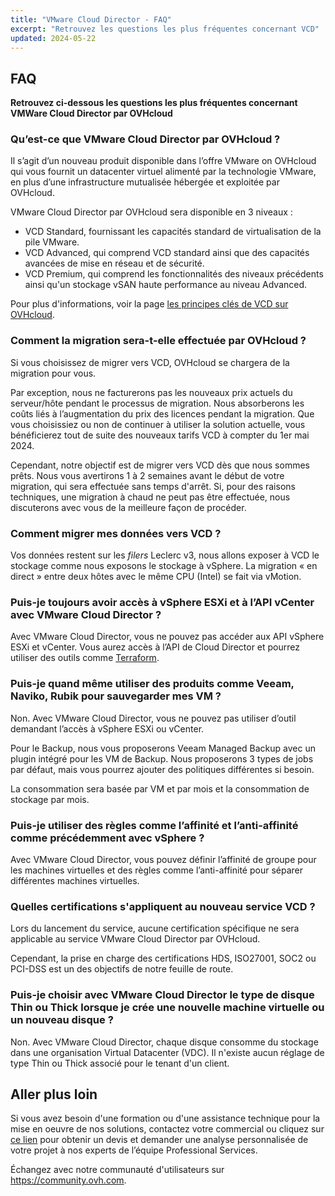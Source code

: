```yaml
---
title: "VMware Cloud Director - FAQ"
excerpt: "Retrouvez les questions les plus fréquentes concernant VCD"
updated: 2024-05-22
---
```


## FAQ

**Retrouvez ci-dessous les questions les plus fréquentes concernant VMWare Cloud Director par OVHcloud**

<a name="VCDonOVH"></a>

### Qu’est-ce que VMware Cloud Director par OVHcloud ?

Il s’agit d’un nouveau produit disponible dans l’offre VMware on OVHcloud qui vous fournit un datacenter virtuel alimenté par la technologie VMware, en plus d’une infrastructure mutualisée hébergée et exploitée par OVHcloud.

VMware Cloud Director par OVHcloud sera disponible en 3 niveaux :

- VCD Standard, fournissant les capacités standard de virtualisation de la pile VMware.
- VCD Advanced, qui comprend VCD standard ainsi que des capacités avancées de mise en réseau et de sécurité.
- VCD Premium, qui comprend les fonctionnalités des niveaux précédents ainsi qu'un stockage vSAN haute performance au niveau Advanced.

Pour plus d'informations, voir la page [les principes clés de VCD sur OVHcloud](/pages/hosted_private_cloud/hosted_private_cloud_powered_by_vmware/vcd-get-concepts#key-features).

<a name="migrationVCD"></a>

### Comment la migration sera-t-elle effectuée par OVHcloud ?

Si vous choisissez de migrer vers VCD, OVHcloud se chargera de la migration pour vous.

Par exception, nous ne facturerons pas les nouveaux prix actuels du serveur/hôte pendant le processus de migration. Nous absorberons les coûts liés à l’augmentation du prix des licences pendant la migration. Que vous choisissiez ou non de continuer à utiliser la solution actuelle, vous bénéficierez tout de suite des nouveaux tarifs VCD à compter du 1er mai 2024.

Cependant, notre objectif est de migrer vers VCD dès que nous sommes prêts. Nous vous avertirons 1 à 2 semaines avant le début de votre migration, qui sera effectuée sans temps d'arrêt. Si, pour des raisons techniques, une migration à chaud ne peut pas être effectuée, nous discuterons avec vous de la meilleure façon de procéder.

<a name="migrationdata"></a>

### Comment migrer mes données vers VCD ?

Vos données restent sur les *filers* Leclerc v3, nous allons exposer à VCD le stockage comme nous exposons le stockage à vSphere. La migration « en direct » entre deux hôtes avec le même CPU (Intel) se fait via vMotion.

<a name="accessAPI"></a>

### Puis-je toujours avoir accès à vSphere ESXi et à l’API vCenter avec VMware Cloud Director ?

Avec VMware Cloud Director, vous ne pouvez pas accéder aux API vSphere ESXi et vCenter. Vous aurez accès à l’API de Cloud Director et pourrez utiliser des outils comme [Terraform](https://registry.terraform.io/providers/vmware/vcd/latest/docs).

<a name="backupTools"></a>

### Puis-je quand même utiliser des produits comme Veeam, Naviko, Rubik pour sauvegarder mes VM ?

Non. Avec VMware Cloud Director, vous ne pouvez pas utiliser d’outil demandant l’accès à vSphere ESXi ou vCenter.

Pour le Backup, nous vous proposerons Veeam Managed Backup avec un plugin intégré pour les VM de Backup.
Nous proposerons 3 types de jobs par défaut, mais vous pourrez ajouter des politiques différentes si besoin.

La consommation sera basée par VM et par mois et la consommation de stockage par mois.

<a name="rulesvSphere"></a>

### Puis-je utiliser des règles comme l’affinité et l’anti-affinité comme précédemment avec vSphere ?

Avec VMware Cloud Director, vous pouvez définir l’affinité de groupe pour les machines virtuelles et des règles comme l’anti-affinité pour séparer différentes machines virtuelles.

<a name="certifications"></a>

### Quelles certifications s'appliquent au nouveau service VCD ?

Lors du lancement du service, aucune certification spécifique ne sera applicable au service VMware Cloud Director par OVHcloud.

Cependant, la prise en charge des certifications HDS, ISO27001, SOC2 ou PCI-DSS est un des objectifs de notre feuille de route.

### Puis-je choisir avec VMware Cloud Director le type de disque Thin ou Thick lorsque je crée une nouvelle machine virtuelle ou un nouveau disque ?

Non. Avec VMware Cloud Director, chaque disque consomme du stockage dans une organisation Virtual Datacenter (VDC). Il n'existe aucun réglage de type Thin ou Thick associé pour le tenant d'un client.

## Aller plus loin

Si vous avez besoin d'une formation ou d'une assistance technique pour la mise en oeuvre de nos solutions, contactez votre commercial ou cliquez sur [ce lien](https://www.ovhcloud.com/fr/professional-services/) pour obtenir un devis et demander une analyse personnalisée de votre projet à nos experts de l’équipe Professional Services.

Échangez avec notre communauté d'utilisateurs sur <https://community.ovh.com>.